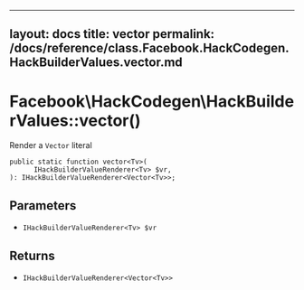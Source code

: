 
***

layout: docs
title: vector
permalink: /docs/reference/class.Facebook.HackCodegen.HackBuilderValues.vector.md
---







# Facebook\\HackCodegen\\HackBuilderValues::vector()




Render a ` Vector ` literal




``` Hack
public static function vector<Tv>(
      IHackBuilderValueRenderer<Tv> $vr,
): IHackBuilderValueRenderer<Vector<Tv>>;
```




## Parameters




+ ` IHackBuilderValueRenderer<Tv> $vr `




## Returns




* ` IHackBuilderValueRenderer<Vector<Tv>> `